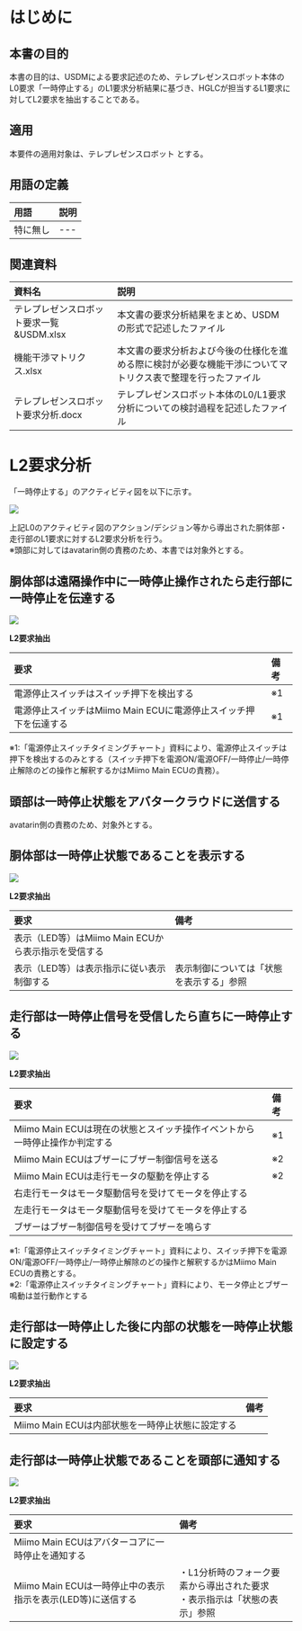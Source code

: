 # はじめに

## 本書の目的

本書の目的は、USDMによる要求記述のため、テレプレゼンスロボット本体のL0要求「一時停止する」のL1要求分析結果に基づき、HGLCが担当するL1要求に対してL2要求を抽出することである。

## 適用

本要件の適用対象は、テレプレゼンスロボット とする。

## 用語の定義

|用語|説明|
|:---|:---|
|特に無し|---|

## 関連資料

|資料名|説明|
|:---|:---|
|テレプレゼンスロボット要求一覧&USDM.xlsx|本文書の要求分析結果をまとめ、USDMの形式で記述したファイル|
|機能干渉マトリクス.xlsx|本文書の要求分析および今後の仕様化を進める際に検討が必要な機能干渉についてマトリクス表で整理を行ったファイル|
|テレプレゼンスロボット要求分析.docx|テレプレゼンスロボット本体のL0/L1要求分析についての検討過程を記述したファイル|


<div style="page-break-before:always"></div>

# L2要求分析
「一時停止する」のアクティビティ図を以下に示す。



![](.images/activity/pause.png)

上記L0のアクティビティ図のアクション/デシジョン等から導出された胴体部・走行部のL1要求に対するL2要求分析を行う。  
※頭部に対してはavatarin側の責務のため、本書では対象外とする。

<div style="page-break-before:always"></div>

## 胴体部は遠隔操作中に一時停止操作されたら走行部に一時停止を伝達する

![](.images/activity/pause/body-act01.png)

**L2要求抽出**

|要求|備考|
|:---|:---|
|電源停止スイッチはスイッチ押下を検出する|※1|
|電源停止スイッチはMiimo Main ECUに電源停止スイッチ押下を伝達する|※1|

※1:「電源停止スイッチタイミングチャート」資料により、電源停止スイッチは押下を検出するのみとする（スイッチ押下を電源ON/電源OFF/一時停止/一時停止解除のどの操作と解釈するかはMiimo Main ECUの責務）。

<div style="page-break-before:always"></div>

## 頭部は一時停止状態をアバタークラウドに送信する
avatarin側の責務のため、対象外とする。

<div style="page-break-before:always"></div>

## 胴体部は一時停止状態であることを表示する

![](.images/activity/pause/body-act02.png)

**L2要求抽出**

|要求|備考|
|:---|:---|
|表示（LED等）はMiimo Main ECUから表示指示を受信する||
|表示（LED等）は表示指示に従い表示制御する|表示制御については「状態を表示する」参照|


<div style="page-break-before:always"></div>

## 走行部は一時停止信号を受信したら直ちに一時停止する

![](.images/activity/pause/act01.png)


**L2要求抽出**

|要求|備考|
|:---|:---|
|Miimo Main ECUは現在の状態とスイッチ操作イベントから一時停止操作か判定する|※1|
|Miimo Main ECUはブザーにブザー制御信号を送る|※2|
|Miimo Main ECUは走行モータの駆動を停止する|※2|
|右走行モータはモータ駆動信号を受けてモータを停止する||
|左走行モータはモータ駆動信号を受けてモータを停止する||
|ブザーはブザー制御信号を受けてブザーを鳴らす||

※1:「電源停止スイッチタイミングチャート」資料により、スイッチ押下を電源ON/電源OFF/一時停止/一時停止解除のどの操作と解釈するかはMiimo Main ECUの責務とする。   
※2:「電源停止スイッチタイミングチャート」資料により、モータ停止とブザー鳴動は並行動作とする

<div style="page-break-before:always"></div>

## 走行部は一時停止した後に内部の状態を一時停止状態に設定する

![](.images/activity/pause/act02.png)


**L2要求抽出**

|要求|備考|
|:---|:---|
|Miimo Main ECUは内部状態を一時停止状態に設定する||


<div style="page-break-before:always"></div>

## 走行部は一時停止状態であることを頭部に通知する

![](.images/activity/pause/act03.png)


**L2要求抽出**

|要求|備考|
|:---|:---|
|Miimo Main ECUはアバターコアに一時停止を通知する||
|Miimo Main ECUは一時停止中の表示指示を表示(LED等)に送信する|・L1分析時のフォーク要素から導出された要求<br/>・表示指示は「状態の表示」参照|

